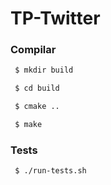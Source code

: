 # TP-Twitter

### Compilar

```bash
 $ mkdir build

 $ cd build

 $ cmake ..

 $ make
```

### Tests

```bash
 $ ./run-tests.sh
```

